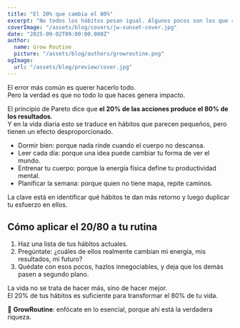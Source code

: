 ```yaml
---
title: "El 20% que cambia el 80%"
excerpt: "No todos los hábitos pesan igual. Algunos pocos son los que realmente mueven la balanza. Identificarlos y enfocarte en ellos es multiplicar tu tiempo y tu energía."
coverImage: "/assets/blog/covers/jw-sunset-cover.jpg"
date: "2025-09-02T09:00:00.000Z"
author:
  name: Grow Routine
  picture: "/assets/blog/authors/growroutine.png"
ogImage:
  url: "/assets/blog/preview/cover.jpg"
---
```


El error más común es querer hacerlo todo.  
Pero la verdad es que no todo lo que haces genera impacto.  

El principio de Pareto dice que **el 20% de las acciones produce el 80% de los resultados**.  
Y en la vida diaria esto se traduce en hábitos que parecen pequeños, pero tienen un efecto desproporcionado.  

- Dormir bien: porque nada rinde cuando el cuerpo no descansa.  
- Leer cada día: porque una idea puede cambiar tu forma de ver el mundo.  
- Entrenar tu cuerpo: porque la energía física define tu productividad mental.  
- Planificar la semana: porque quien no tiene mapa, repite caminos.  

La clave está en identificar qué hábitos te dan más retorno y luego duplicar tu esfuerzo en ellos.  

## Cómo aplicar el 20/80 a tu rutina

1. Haz una lista de tus hábitos actuales.  
2. Pregúntate: ¿cuáles de ellos realmente cambian mi energía, mis resultados, mi futuro?  
3. Quédate con esos pocos, hazlos innegociables, y deja que los demás pasen a segundo plano.  

La vida no se trata de hacer más, sino de hacer mejor.  
El 20% de tus hábitos es suficiente para transformar el 80% de tu vida.  

🌱 **GrowRoutine**: enfócate en lo esencial, porque ahí está la verdadera riqueza.